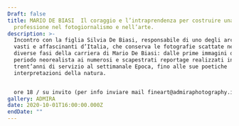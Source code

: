 ```yaml
---
Draft: false
title: MARIO DE BIASI  Il coraggio e l’intraprendenza per costruire una
  professione nel fotogiornalismo e nell’arte.
description: >-
  Incontro con la figlia Silvia De Biasi, responsabile di uno degli archivi più
  vasti e affascinanti d’Italia, che conserva le fotografie scattate nelle
  diverse fasi della carriera di Mario De Biasi: dalle prime immagini del
  periodo neorealista ai numerosi e scapestrati reportage realizzati in
  trent’anni di servizio al settimanale Epoca, fino alle sue poetiche
  interpretazioni della natura.


  ore 18 / su invito (per info inviare mail fineart@admiraphotography.it)
gallery: ADMIRA
date: 2020-10-01T16:00:00.000Z
endDate: ""
---
```

